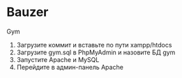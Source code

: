 # Bauzer
Gym

1. Загрузите коммит и вставьте по пути xampp/htdocs
2. Загрузите gym.sql в PhpMyAdmin и назовите БД gym
3. Запустите Apache и MySQL
4. Перейдите в админ-панель Apache
